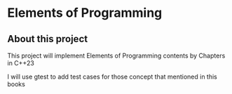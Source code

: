 # Elements of Programming

## About this project

This project will implement Elements of Programming contents by Chapters in C++23

I will use gtest to add test cases for those concept that mentioned in this books